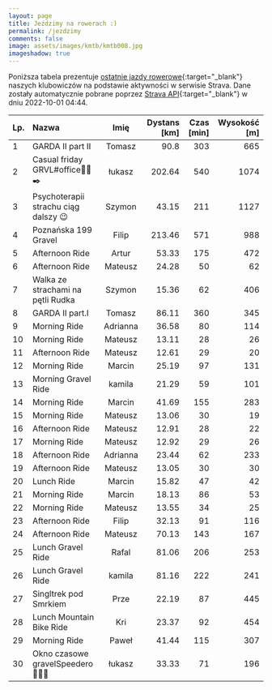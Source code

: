 ```yaml
---
layout: page
title: Jeździmy na rowerach :)
permalink: /jezdzimy
comments: false
image: assets/images/kmtb/kmtb008.jpg
imageshadow: true
---
```


Poniższa tabela prezentuje [ostatnie jazdy rowerowe](https://www.strava.com/clubs/336381){:target="_blank"} naszych klubowiczów na podstawie aktywności w serwisie Strava. Dane zostały automatycznie pobrane poprzez [Strava API](https://developers.strava.com/docs/reference/#api-Clubs-getClubActivitiesById){:target="_blank"} w dniu 2022-10-01 04:44.

Lp. | Nazwa | Imię | Dystans [km] | Czas [min] | Wysokość [m]
:--- | :--- | :---: | ---: | ---: | ---:
1|GARDA II part II|Tomasz|90.8|303|665
2|Casual friday GRVL#office🚴📸✒️|łukasz|202.64|540|1074
3|Psychoterapii strachu ciąg dalszy 😉|Szymon|43.15|211|1127
4|Poznańska 199 Gravel|Filip|213.46|571|988
5|Afternoon Ride|Artur|53.33|175|472
6|Afternoon Ride|Mateusz|24.28|50|62
7|Walka ze strachami na pętli Rudka|Szymon|15.36|62|406
8|GARDA II part.I|Tomasz|86.11|360|345
9|Morning Ride|Adrianna|36.58|80|114
10|Morning Ride|Mateusz|13.11|28|26
11|Afternoon Ride|Mateusz|12.61|29|20
12|Morning Ride|Marcin|25.19|97|131
13|Morning Gravel Ride|kamila|21.29|59|101
14|Morning Ride|Marcin|41.69|155|283
15|Morning Ride|Mateusz|13.06|30|19
16|Afternoon Ride|Mateusz|12.91|28|22
17|Morning Ride|Mateusz|12.92|29|26
18|Afternoon Ride|Adrianna|23.44|62|233
19|Afternoon Ride|Mateusz|13.05|30|30
20|Lunch Ride|Marcin|15.82|47|42
21|Morning Ride|Marcin|18.13|86|53
22|Morning Ride|Mateusz|13.55|34|25
23|Afternoon Ride|Filip|32.13|91|116
24|Afternoon Ride|Mateusz|70.13|143|167
25|Lunch Gravel Ride|Rafal|81.06|206|253
26|Lunch Gravel Ride|kamila|81.16|222|241
27|Singltrek pod Smrkiem|Prze|22.19|87|445
28|Lunch Mountain Bike Ride|Kri|23.37|92|454
29|Morning Ride|Paweł|41.44|115|307
30|Okno czasowe gravelSpeedero🍂🦬🤠|łukasz|33.33|71|196
